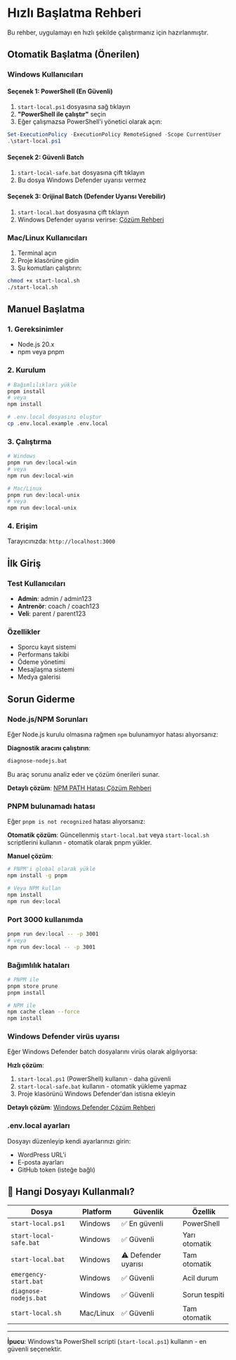 # Hızlı Başlatma Rehberi

Bu rehber, uygulamayı en hızlı şekilde çalıştırmanız için hazırlanmıştır.

## Otomatik Başlatma (Önerilen)

### Windows Kullanıcıları

#### Seçenek 1: PowerShell (En Güvenli)
1. `start-local.ps1` dosyasına sağ tıklayın
2. **"PowerShell ile çalıştır"** seçin
3. Eğer çalışmazsa PowerShell'i yönetici olarak açın:
```powershell
Set-ExecutionPolicy -ExecutionPolicy RemoteSigned -Scope CurrentUser
.\start-local.ps1
```

#### Seçenek 2: Güvenli Batch
1. `start-local-safe.bat` dosyasına çift tıklayın
2. Bu dosya Windows Defender uyarısı vermez

#### Seçenek 3: Orijinal Batch (Defender Uyarısı Verebilir)
1. `start-local.bat` dosyasına çift tıklayın
2. Windows Defender uyarısı verirse: [Çözüm Rehberi](WINDOWS-DEFENDER-COZUMU.md)

### Mac/Linux Kullanıcıları
1. Terminal açın
2. Proje klasörüne gidin
3. Şu komutları çalıştırın:
```bash
chmod +x start-local.sh
./start-local.sh
```

## Manuel Başlatma

### 1. Gereksinimler
- Node.js 20.x
- npm veya pnpm

### 2. Kurulum
```bash
# Bağımlılıkları yükle
pnpm install
# veya
npm install

# .env.local dosyasını oluştur
cp .env.local.example .env.local
```

### 3. Çalıştırma
```bash
# Windows
pnpm run dev:local-win
# veya
npm run dev:local-win

# Mac/Linux
pnpm run dev:local-unix
# veya
npm run dev:local-unix
```

### 4. Erişim
Tarayıcınızda: `http://localhost:3000`

## İlk Giriş

### Test Kullanıcıları
- **Admin**: admin / admin123
- **Antrenör**: coach / coach123  
- **Veli**: parent / parent123

### Özellikler
- Sporcu kayıt sistemi
- Performans takibi
- Ödeme yönetimi
- Mesajlaşma sistemi
- Medya galerisi

## Sorun Giderme

### Node.js/NPM Sorunları
Eğer Node.js kurulu olmasına rağmen `npm` bulunamıyor hatası alıyorsanız:

**Diagnostik aracını çalıştırın**:
```bash
diagnose-nodejs.bat
```
Bu araç sorunu analiz eder ve çözüm önerileri sunar.

**Detaylı çözüm**: [NPM PATH Hatası Çözüm Rehberi](NPM-PATH-HATASI-COZUMU.md)

### PNPM bulunamadı hatası
Eğer `pnpm is not recognized` hatası alıyorsanız:

**Otomatik çözüm**: Güncellenmiş `start-local.bat` veya `start-local.sh` scriptlerini kullanın - otomatik olarak pnpm yükler.

**Manuel çözüm**:
```bash
# PNPM'i global olarak yükle
npm install -g pnpm

# Veya NPM kullan
npm install
npm run dev:local
```

### Port 3000 kullanımda
```bash
pnpm run dev:local -- -p 3001
# veya
npm run dev:local -- -p 3001
```

### Bağımlılık hataları
```bash
# PNPM ile
pnpm store prune
pnpm install

# NPM ile
npm cache clean --force
npm install
```

### Windows Defender virüs uyarısı
Eğer Windows Defender batch dosyalarını virüs olarak algılıyorsa:

**Hızlı çözüm**:
1. `start-local.ps1` (PowerShell) kullanın - daha güvenli
2. `start-local-safe.bat` kullanın - otomatik yükleme yapmaz
3. Proje klasörünü Windows Defender'dan istisna ekleyin

**Detaylı çözüm**: [Windows Defender Çözüm Rehberi](WINDOWS-DEFENDER-COZUMU.md)

### .env.local ayarları
Dosyayı düzenleyip kendi ayarlarınızı girin:
- WordPress URL'i
- E-posta ayarları
- GitHub token (isteğe bağlı)

## 📁 Hangi Dosyayı Kullanmalı?

| Dosya | Platform | Güvenlik | Özellik |
|-------|----------|----------|---------|
| `start-local.ps1` | Windows | ✅ En güvenli | PowerShell |
| `start-local-safe.bat` | Windows | ✅ Güvenli | Yarı otomatik |
| `start-local.bat` | Windows | ⚠️ Defender uyarısı | Tam otomatik |
| `emergency-start.bat` | Windows | ✅ Güvenli | Acil durum |
| `diagnose-nodejs.bat` | Windows | ✅ Güvenli | Sorun tespiti |
| `start-local.sh` | Mac/Linux | ✅ Güvenli | Tam otomatik |

---

**İpucu**: Windows'ta PowerShell scripti (`start-local.ps1`) kullanın - en güvenli seçenektir.